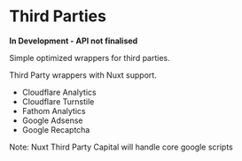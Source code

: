 # Third Parties

**In Development - API not finalised**

Simple optimized wrappers for third parties.

Third Party wrappers with Nuxt support.

- Cloudflare Analytics
- Cloudflare Turnstile
- Fathom Analytics
- Google Adsense
- Google Recaptcha

Note: Nuxt Third Party Capital will handle core google scripts 
